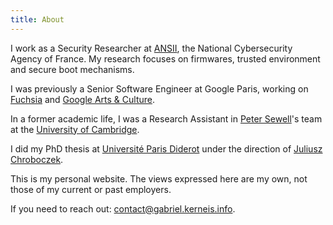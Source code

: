 ```yaml
---
title: About
---
```

I work as a Security Researcher at [ANSII](https://ssi.gouv.fr), the National Cybersecurity Agency of France.
My research focuses on firmwares, trusted environment and secure boot mechanisms.

I was previously a Senior Software Engineer at Google Paris, working on [Fuchsia](https://fuchsia.dev) and [Google Arts & Culture](https://artsandculture.google.com).

In a former academic life, I was a Research Assistant in [Peter Sewell](https://www.cl.cam.ac.uk/~pes20)'s team at the [University of Cambridge](https://www.cl.cam.ac.uk).

I did my PhD thesis at [Université Paris Diderot](https://irif.fr) under the direction of [Juliusz Chroboczek](https://irif.fr/~jch).

This is my personal website. The views expressed here are my own, not those of my current or past employers.

If you need to reach out: contact@gabriel.kerneis.info.

